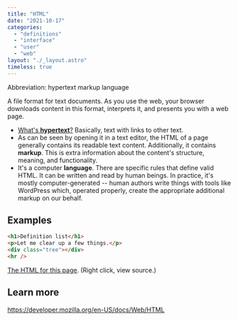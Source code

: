 ```yaml
---
title: "HTML"
date: "2021-10-17"
categories: 
  - "definitions"
  - "interface"
  - "user"
  - "web"
layout: "./_layout.astro"
timeless: true
---
```


Abbreviation: hypertext markup language

A file format for text documents. As you use the web, your browser downloads content in this format, interprets it, and presents you with a web page.

- [What's **hypertext**?](https://jasonsackey.com/2019/02/18/on-hypertext-its-origins-as-it-is-and-as-it-could-be/) Basically, text with links to other text.
- As can be seen by opening it in a text editor, the HTML of a page generally contains its readable text content. Additionally, it contains **markup**. This is extra information about the content's structure, meaning, and functionality.
- It's a computer **language**. There are specific rules that define valid HTML. It can be written and read by human beings. In practice, it's mostly computer-generated -- human authors write things with tools like WordPress which, operated properly, create the appropriate additional markup on our behalf.

## Examples

```html
<h1>Definition list</h1>
<p>Let me clear up a few things.</p>
<div class="tree"></div>
<hr />
```

[The HTML for this page](http://view-source:https://jasonsackey.com/2021/10/17/html/). (Right click, view source.)

## Learn more

https://developer.mozilla.org/en-US/docs/Web/HTML
